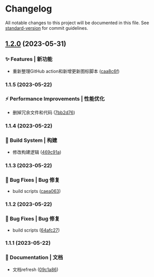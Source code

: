 # Changelog

All notable changes to this project will be documented in this file. See [standard-version](https://github.com/conventional-changelog/standard-version) for commit guidelines.

## [1.2.0](https://github.com/UzumakiHan/hfex-icon-plus/compare/v1.1.5...v1.2.0) (2023-05-31)


### ✨ Features | 新功能

* 重新整理GitHub action和新增更新图标脚本 ([caa8c6f](https://github.com/UzumakiHan/hfex-icon-plus/commit/caa8c6fbec9d458d7e92c885cb4446a1ab3e4965))

### 1.1.5 (2023-05-22)


### ⚡ Performance Improvements | 性能优化

* 删掉冗余文件和代码 ([7bb2d76](https://github.com/UzumakiHan/hfex-icon-plus/commit/7bb2d760f4bc1baa3761ea002ff979880ccfde2d))

### 1.1.4 (2023-05-22)


### 👷‍ Build System | 构建

* 修改构建逻辑 ([469c91a](https://github.com/UzumakiHan/hfex-icon-plus/commit/469c91ac526308a0626b229ab7071cc029039258))

### 1.1.3 (2023-05-22)


### 🐛 Bug Fixes | Bug 修复

* build scripts ([caea063](https://github.com/UzumakiHan/hfex-icon-plus/commit/caea063a3f2c93f37cc92f67c5fa0bd2e16f14a4))

### 1.1.2 (2023-05-22)


### 🐛 Bug Fixes | Bug 修复

* build scripts ([64afc27](https://github.com/UzumakiHan/hfex-icon-plus/commit/64afc2781b0f5be5095e80fca194421d7318d846))

### 1.1.1 (2023-05-22)


### 📝 Documentation | 文档

* 文档refresh ([09c1a86](https://github.com/UzumakiHan/hfex-icon-plus/commit/09c1a86383d4a464d0b46e311d4e964528586d02))
